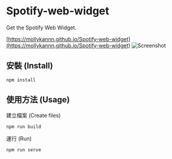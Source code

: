 # Spotify-web-widget

Get the Spotify Web Widget.

[https://mollykannn.github.io/Spotify-web-widget](https://mollykannn.github.io/Spotify-web-widget)
![Screenshot](https://mollykannn.github.io/Spotify-web-widget/screenshot.png)


## 安裝 (Install)

```shell
npm install
```

## 使用方法 (Usage)

建立檔案 (Create files)
```shell
npm run build
```

運行 (Run)
```shell
npm run serve
```
